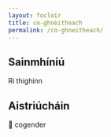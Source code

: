 ```yaml
---
layout: focloir
title: co-ghnèitheach
permalink: /co-ghneitheach/
---
```


## Sainmhíniú

Ri thighinn

## Aistriúcháin

&#x1f3f4;&#xe0067;&#xe0062;&#xe0065;&#xe006e;&#xe0067;&#xe007f; cogender

